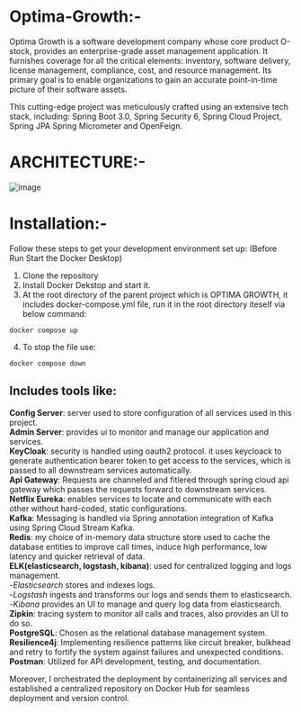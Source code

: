 # Optima-Growth:-
Optima Growth is a software development company whose core product  O-stock, provides an enterprise-grade asset management application. It furnishes coverage for all the critical elements: inventory, software delivery, license management, compliance, cost, and resource management. Its primary goal is to enable organizations to gain an accurate point-in-time picture of their software assets.
 
This cutting-edge project was meticulously crafted using an extensive tech stack, including:
Spring Boot 3.0, Spring Security 6, Spring Cloud Project, Spring JPA Spring Micrometer and OpenFeign.

# ARCHITECTURE:-
![image](https://github.com/Alphabtw00/Optima-Growth/assets/124119017/0b774d6c-1576-4491-b3ae-688a6929ddb1)


# Installation:-

Follow these steps to get your development environment set up: (Before Run Start the Docker Desktop)
1. Clone the repository
2. Install Docker Dekstop and start it.
3. At the root directory of the parent project which is OPTIMA GROWTH, it includes docker-compose.yml file, run it in the root directory iteself via below command:
```
docker compose up
```
4. To stop the file use:
```
docker compose down
```

## Includes tools like: 
**Config Server**: server used to store configuration of all services used in this project.  
**Admin Server**: provides ui to monitor and manage our application and services.  
**KeyCloak**: security is handled using oauth2 protocol. it uses keycloack to generate authentication bearer token to get access to the services, which is passed to all downstream services automatically.  
**Api Gateway**: Requests are channeled and fitlered through spring cloud api gateway which passes the requests forward to  downstream services.  
**Netflix Eureka**: enables services to locate and communicate with each other without hard-coded, static configurations.  
**Kafka**: Messaging is handled via Spring annotation integration of Kafka using Spring Cloud Stream Kafka.  
**Redis**: my choice of in-memory data structure store used to cache the database entities to improve call times, induce high performance, low latency and quicker retrieval of data.  
**ELK(elasticsearch, logstash, kibana)**: used for centralized logging and logs management.  
    -*Elasticsearch* stores and indexes logs.  
    -*Logstash* ingests and transforms our logs and sends them to elasticsearch.  
    -*Kibana* provides an UI to manage and query log data from elasticsearch.  
**Zipkin**: tracing system to monitor all calls and traces, also provides an UI to do so.  
**PostgreSQL**: Chosen as the relational database management system.  
**Resilience4j**: Implementing resilience patterns like circuit breaker, bulkhead and retry to fortify the system against failures and unexpected conditions.  
**Postman**: Utilized for API development, testing, and documentation.  

Moreover, I orchestrated the deployment by containerizing all services and established a centralized repository on Docker Hub for seamless deployment and version control. 


